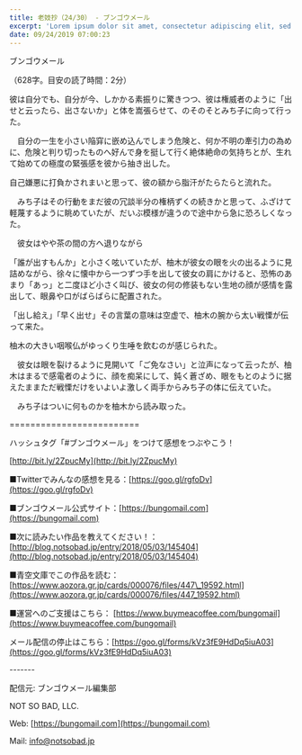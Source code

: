```yaml
---
title: 老妓抄（24/30） - ブンゴウメール
excerpt: 'Lorem ipsum dolor sit amet, consectetur adipiscing elit, sed do eiusmod tempor incididunt ut labore et dolore magna aliqua. Praesent elementum facilisis leo vel fringilla est ullamcorper eget. At imperdiet dui accumsan sit amet nulla facilisi morbi tempus.'
date: 09/24/2019 07:00:23
---
```


ブンゴウメール

（628字。目安の読了時間：2分）

彼は自分でも、自分が今、しかかる素振りに驚きつつ、彼は権威者のように「出せと云ったら、出さないか」と体を嵩張らせて、のそのそとみち子に向って行った。

　自分の一生を小さい陥穽に嵌め込んでしまう危険と、何か不明の牽引力の為めに、危険と判り切ったものへ好んで身を挺して行く絶体絶命の気持ちとが、生れて始めての極度の緊張感を彼から抽き出した。

自己嫌悪に打負かされまいと思って、彼の額から脂汗がたらたらと流れた。

　みち子はその行動をまだ彼の冗談半分の権柄ずくの続きかと思って、ふざけて軽蔑するように眺めていたが、だいぶ模様が違うので途中から急に恐ろしくなった。

　彼女はやや茶の間の方へ退りながら

「誰が出すもんか」と小さく呟いていたが、柚木が彼女の眼を火の出るように見詰めながら、徐々に懐中から一つずつ手を出して彼女の肩にかけると、恐怖のあまり「あっ」と二度ほど小さく叫び、彼女の何の修装もない生地の顔が感情を露出して、眼鼻や口がばらばらに配置された。

「出し給え」「早く出せ」その言葉の意味は空虚で、柚木の腕から太い戦慄が伝って来た。

柚木の大きい咽喉仏がゆっくり生唾を飲むのが感じられた。

　彼女は眼を裂けるように見開いて「ご免なさい」と泣声になって云ったが、柚木はまるで感電者のように、顔を痴呆にして、鈍く蒼ざめ、眼をもとのように据えたままただ戦慄だけをいよいよ激しく両手からみち子の体に伝えていた。

　みち子はついに何ものかを柚木から読み取った。

\=========================

ハッシュタグ「#ブンゴウメール」をつけて感想をつぶやこう！　

[http://bit.ly/2ZpucMy](http://bit.ly/2ZpucMy)

■Twitterでみんなの感想を見る：[https://goo.gl/rgfoDv](https://goo.gl/rgfoDv)

■ブンゴウメール公式サイト：[https://bungomail.com](https://bungomail.com)

■次に読みたい作品を教えてください！：[http://blog.notsobad.jp/entry/2018/05/03/145404](http://blog.notsobad.jp/entry/2018/05/03/145404)

■青空文庫でこの作品を読む：[https://www.aozora.gr.jp/cards/000076/files/447\_19592.html](https://www.aozora.gr.jp/cards/000076/files/447_19592.html)

■運営へのご支援はこちら： [https://www.buymeacoffee.com/bungomail](https://www.buymeacoffee.com/bungomail)

メール配信の停止はこちら：[https://goo.gl/forms/kVz3fE9HdDq5iuA03](https://goo.gl/forms/kVz3fE9HdDq5iuA03)

\-------

配信元: ブンゴウメール編集部

NOT SO BAD, LLC.

Web: [https://bungomail.com](https://bungomail.com)

Mail: info@notsobad.jp